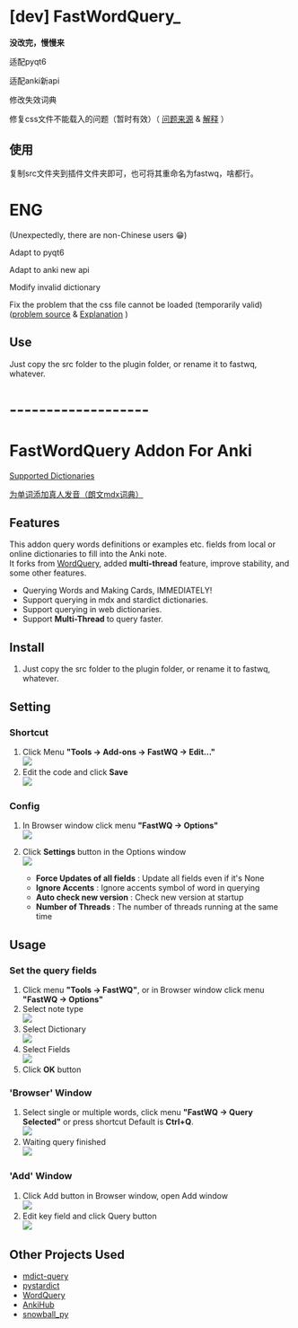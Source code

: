 # [dev] FastWordQuery_
**没改完，慢慢来**

适配pyqt6

适配anki新api

修改失效词典

修复css文件不能载入的问题（暂时有效）（  [问题来源](https://github.com/ankitects/anki/blob/main/ts/editor/plain-text-input/remove-prohibited.ts#L14) & [解释](https://forums.ankiweb.net/t/how-to-add-external-css-in-a-field/17838/9) ）
## 使用

复制src文件夹到插件文件夹即可，也可将其重命名为fastwq，啥都行。


# ENG
(Unexpectedly, there are non-Chinese users 😁)

Adapt to pyqt6

Adapt to anki new api

Modify invalid dictionary

Fix the problem that the css file cannot be loaded (temporarily valid) ([problem source](https://github.com/ankitects/anki/blob/main/ts/editor/plain-text-input/remove-prohibited.ts#L14) & [Explanation](https://forums.ankiweb.net/t/how-to-add-external-css-in-a-field/17838/9) )
## Use

Just copy the src folder to the plugin folder, or rename it to fastwq, whatever.



# -------------------


# FastWordQuery Addon For Anki

  [Supported Dictionaries](docs/services.md)

  [为单词添加真人发音（朗文mdx词典）](docs/get_mdx_ldoce6_sounds.md)



## Features

This addon query words definitions or examples etc. fields from local or online dictionaries to fill into the Anki note.  
It forks from [WordQuery](https://github.com/finalion/WordQuery), added **multi-thread** feature, improve stability, and some other features.

  - Querying Words and Making Cards, IMMEDIATELY!
  - Support querying in mdx and stardict dictionaries.
  - Support querying in web dictionaries.
  - Support **Multi-Thread** to query faster.

## Install

   1. Just copy the src folder to the plugin folder, or rename it to fastwq, whatever.



## Setting

### Shortcut
  1. Click Menu **"Tools -> Add-ons -> FastWQ -> Edit..."**  
      ![](screenshots/setting_menu.png)
  2. Edit the code and click **Save**  
      ![](screenshots/setting_shortcut.png)

### Config
  1. In Browser window click menu **"FastWQ -> Options"**  
      ![](screenshots/setting_config_01.png)

  2. Click **Settings** button in the Options window  
      ![](screenshots/setting_config_02.png)  
      - **Force Updates of all fields** : Update all fields even if it's None
      - **Ignore Accents** : Ignore accents symbol of word in querying
      - **Auto check new version** : Check new version at startup
      - **Number of Threads** : The number of threads running at the same time
  
  
## Usage

### Set the query fields

  1. Click menu **"Tools ->  FastWQ"**, or in Browser window click menu **"FastWQ -> Options"**
  2. Select note type  
      ![](screenshots/options_01.png)
  3. Select Dictionary  
      ![](screenshots/options_02.png)
  4. Select Fields  
      ![](screenshots/options_03.png)
  5. Click **OK** button  

### 'Browser' Window
  1. Select single or multiple words, click menu **"FastWQ -> Query Selected"** or press shortcut Default is **Ctrl+Q**.  
      ![](screenshots/options_04.png)
  2. Waiting query finished  
      ![](screenshots/use_01.png)
  
### 'Add' Window
  1. Click Add button in Browser window, open Add window  
      ![](screenshots/use_02.png)
  2. Edit key field and click Query button  
      ![](screenshots/use_03.png)


## Other Projects Used
  - [mdict-query](https://github.com/mmjang/mdict-query)
  - [pystardict](https://github.com/lig/pystardict)
  - [WordQuery](https://github.com/finalion/WordQuery)
  - [AnkiHub](https://github.com/dayjaby/AnkiHub)
  - [snowball_py](https://github.com/shibukawa/snowball_py)
